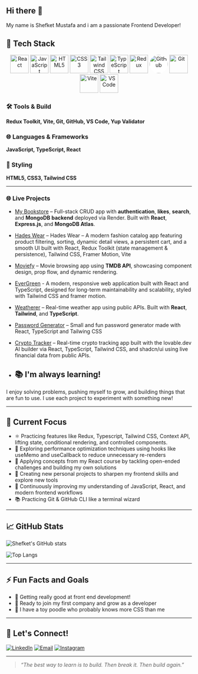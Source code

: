 ## Hi there 👋
My name is Shefket Mustafa and i am a passionate Frontend Developer!

## 🌟 Tech Stack
<p align="center">
  <img src="https://cdn.jsdelivr.net/gh/devicons/devicon/icons/react/react-original.svg" alt="React" width="50" />
  <img src="https://cdn.jsdelivr.net/gh/devicons/devicon/icons/javascript/javascript-original.svg" alt="JavaScript" width="50" />
  <img src="https://cdn.jsdelivr.net/gh/devicons/devicon/icons/html5/html5-original.svg" alt="HTML5" width="50" />
  <img src="https://cdn.jsdelivr.net/gh/devicons/devicon/icons/css3/css3-original.svg" alt="CSS3" width="50" />
  <img src="https://www.vectorlogo.zone/logos/tailwindcss/tailwindcss-icon.svg" alt="Tailwind CSS" width="50" />
  <img src="https://cdn.jsdelivr.net/gh/devicons/devicon/icons/typescript/typescript-original.svg" alt="TypeScript" width="50" />
  <img src="https://cdn.jsdelivr.net/gh/devicons/devicon/icons/redux/redux-original.svg" alt="Redux" width="50" />
  <img src="https://upload.wikimedia.org/wikipedia/commons/9/91/Octicons-mark-github.svg" alt="GitHub" width="50" style="background:white; border-radius:50%" />
  <img src="https://cdn.jsdelivr.net/gh/devicons/devicon/icons/git/git-original.svg" alt="Git" width="50" />
  <img src="https://vitejs.dev/logo-with-shadow.png" alt="Vite" width="50" />
  <img src="https://cdn.jsdelivr.net/gh/devicons/devicon/icons/vscode/vscode-original.svg" alt="VS Code" width="50" />
</p>

### 🛠️ Tools & Build  
**Redux Toolkit, Vite, Git, GitHub, VS Code, Yup Validator**

### 🌐 Languages & Frameworks  
**JavaScript, TypeScript, React**

### 🎨 Styling  
**HTML5, CSS3, Tailwind CSS**

---

### 🌐 Live Projects

- [My Bookstore](https://my-bookstore-react-proj.vercel.app) – Full-stack CRUD app with **authentication**, **likes**, **search**, and **MongoDB backend** deployed via Render. Built with **React**, **Express.js**, and **MongoDB Atlas**.
- [Hades Wear](https://hades-wear-clothing-shop.vercel.app) – Hades Wear – A modern fashion catalog app featuring product filtering, sorting, dynamic detail views, a persistent cart, and a smooth UI built with React, Redux Toolkit (state management & persistence), Tailwind CSS, Framer Motion, Vite
- [Moviefy](https://moviefy-lemon.vercel.app) – Movie browsing app using **TMDB API**, showcasing component design, prop flow, and dynamic rendering.
- [EverGreen](https://evergreen-two-lime.vercel.app) - A modern, responsive web application built with React and TypeScript, designed for long-term maintainability and scalability, styled with Tailwind CSS and framer motion.
- [Weatherer](https://weather-2f95.vercel.app/) – Real-time weather app using public APIs. Built with **React**, **Tailwind**, and **TypeScript**.
- [Password Generator](https://password-generator-5i3h.vercel.app) – Small and fun password generator made with React, TypeScript and Tailwing CSS
- [Crypto Tracker](https://crypto-tracker-7fcu.vercel.app) – Real-time crypto tracking app built with the lovable.dev AI builder via React, TypeScript, Tailwind CSS, and shadcn/ui using live financial data from public APIs.





- ## 📚 I'm always learning!
I enjoy solving problems, pushing myself to grow, and building things that are fun to use. 
I use each project to experiment with something new!

---

## 🚀 Current Focus
- ⚛️ Practicing features like Redux, Typescript, Tailwind CSS, Context API, lifting state, conditional rendering, and controlled components.
- 🧠 Exploring performance optimization techniques using hooks like useMemo and useCallback to reduce unnecessary re-renders
- 📘 Applying concepts from my React course by tackling open-ended challenges and building my own solutions
- 🧪 Creating new personal projects to sharpen my frontend skills and explore new tools
- 🔁 Continuously improving my understanding of JavaScript, React, and modern frontend workflows
- 📚 Practicing Git & GitHub CLI like a terminal wizard

---

## 📈 GitHub Stats

![Shefket's GitHub stats](https://github-readme-stats.vercel.app/api?username=shefket-mustafa&show_icons=true&theme=radical)

![Top Langs](https://github-readme-stats.vercel.app/api/top-langs/?username=shefket-mustafa&layout=compact&theme=tokyonight)

---

## ⚡ Fun Facts and Goals

- 🎯 Getting really good at front end development!
- 🎯  Ready to join my first company and grow as a developer
- 🐾 I have a toy poodle who probably knows more CSS than me

---

## 🔗 Let's Connect!

[![LinkedIn](https://img.shields.io/badge/-LinkedIn-blue?style=for-the-badge&logo=linkedin)](https://www.linkedin.com/in/shefket-mustafa-81356a360/)
[![Email](https://img.shields.io/badge/-Email-red?style=for-the-badge&logo=gmail&logoColor=white)](mailto:shefket.must@gmail.com)
[![Instagram](https://img.shields.io/badge/-Instagram-E4405F?style=for-the-badge&logo=instagram&logoColor=white)](https://www.instagram.com/shefket_sum/)


---


> _“The best way to learn is to build. Then break it. Then build again.”_

